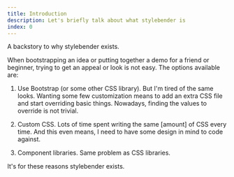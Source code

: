 ```yaml
---
title: Introduction
description: Let's briefly talk about what stylebender is
index: 0
---
```


A backstory to why stylebender exists.

When bootstrapping an idea or putting together a demo for a friend or beginner, trying to get an appeal or look is not easy. The options available are:

1. Use Bootstrap (or some other CSS library). But I'm tired of the same looks. Wanting some few customization means to add an extra CSS file and start overriding basic things. Nowadays, finding the values to override is not trivial.


1. Custom CSS. Lots of time spent writing the same [amount] of CSS every time. And this even means, I need to have some design in mind to code against.

1. Component libraries. Same problem as CSS libraries.

It's for these reasons stylebender exists.
